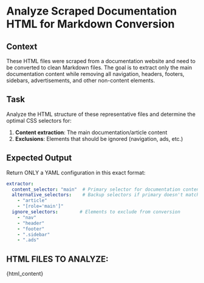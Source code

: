 # Analyze Scraped Documentation HTML for Markdown Conversion

## Context
These HTML files were scraped from a documentation website and need to be converted to clean Markdown files. The goal is to extract only the main documentation content while removing all navigation, headers, footers, sidebars, advertisements, and other non-content elements.

## Task
Analyze the HTML structure of these representative files and determine the optimal CSS selectors for:
1. **Content extraction**: The main documentation/article content
2. **Exclusions**: Elements that should be ignored (navigation, ads, etc.)

## Expected Output
Return ONLY a YAML configuration in this exact format:

```yaml
extractor:
  content_selector: "main"  # Primary selector for documentation content
  alternative_selectors:    # Backup selectors if primary doesn't match
    - "article"
    - "[role='main']"
  ignore_selectors:        # Elements to exclude from conversion
    - "nav"
    - "header"
    - "footer"
    - ".sidebar"
    - ".ads"
```

## HTML FILES TO ANALYZE:
{html_content}